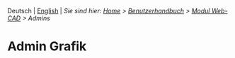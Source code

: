 <!-- TITLE: Admin Grafik -->
<!-- SUBTITLE: Modul "Grafik" für Bearbeitung von CAD-Zeichnungen -->

Deutsch | [English](../../../en/modules/graphics) | *Sie sind hier: [Home](../../../home) > [Benutzerhandbuch](../user-guide) > [Modul Web-CAD](/de/modules/graphics) > Admins*

# Admin Grafik